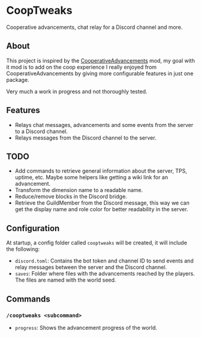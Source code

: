 # CoopTweaks

Cooperative advancements, chat relay for a Discord channel and more.

## About

This project is inspired by the [CooperativeAdvancements](https://modrinth.com/mod/cooperative-advancements) mod, my
goal with it mod is to add on the coop experience I really enjoyed from CooperativeAdvancements by giving more
configurable features in just one package.

Very much a work in progress and not thoroughly tested.

## Features

- Relays chat messages, advancements and some events from the server to a Discord channel.
- Relays messages from the Discord channel to the server.

## TODO

- Add commands to retrieve general information about the server, TPS, uptime, etc. Maybe some helpers like getting a
  wiki link for an advancement.
- Transform the dimension name to a readable name.
- Reduce/remove blocks in the Discord bridge.
- Retrieve the GuildMember from the Discord message, this way we can get the display name and role color for better
  readability in the server.

## Configuration

At startup, a config folder called `cooptweaks` will be created, it will include the following:

- `discord.toml`: Contains the bot token and channel ID to send events and relay messages between the server and the
  Discord channel.
- `saves`: Folder where files with the advancements reached by the players. The files are named with the world seed.

## Commands

### `/cooptweaks <subcommand>`

- `progress`: Shows the advancement progress of the world.

